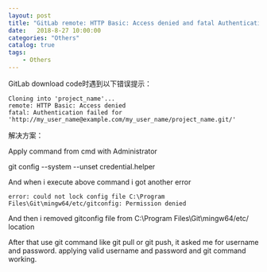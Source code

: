 ```yaml
---                      
layout: post                      
title: "GitLab remote: HTTP Basic: Access denied and fatal Authentication"                      
date:   2018-8-27 10:00:00                       
categories: "Others"                      
catalog: true                      
tags:                       
    - Others                      
---            
```

    
GitLab download code时遇到以下错误提示：  

	Cloning into 'project_name'...
	remote: HTTP Basic: Access denied
	fatal: Authentication failed for 'http://my_user_name@example.com/my_user_name/project_name.git/'
	
解决方案：  

Apply command from cmd with Administrator  

git config --system --unset credential.helper

And when i execute above command i got another error

	error: could not lock config file C:\Program Files\Git\mingw64/etc/gitconfig: Permission denied

And then i removed gitconfig file from C:\Program Files\Git\mingw64/etc/ location

After that use git command like git pull or git push, it asked me for username and password. applying valid username and password and git command working.
